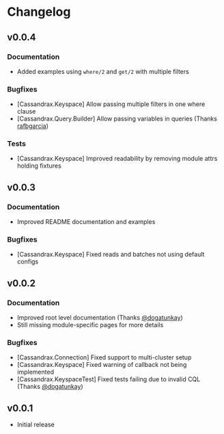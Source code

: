 # Changelog

## v0.0.4

### Documentation

  * Added examples using `where/2` and `get/2` with multiple filters

### Bugfixes

  * [Cassandrax.Keyspace] Allow passing multiple filters in one where clause
  * [Cassandrax.Query.Builder] Allow passing variables in queries (Thanks
    [rafbgarcia](https://github.com/loopsocial/cassandrax/pull/14))

### Tests

  * [Cassandrax.Keyspace] Improved readability by removing module attrs holding
    fixtures

## v0.0.3

### Documentation

  * Improved README documentation and examples

### Bugfixes

  * [Cassandrax.Keyspace] Fixed reads and batches not using default configs

## v0.0.2

### Documentation

  * Improved root level documentation (Thanks [@dogatunkay](https://github.com/dogatuncay))
  * Still missing module-specific pages for more details

### Bugfixes

  * [Cassandrax.Connection] Fixed support to multi-cluster setup
  * [Cassandrax.Keyspace] Fixed warning of callback not being implemented
  * [Cassandrax.KeyspaceTest] Fixed tests failing due to invalid CQL (Thanks
    [@dogatunkay](https://github.com/dogatuncay))

## v0.0.1

* Initial release
